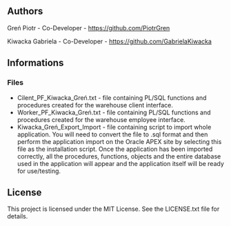 ## Authors

Greń Piotr - Co-Developer - https://github.com/PiotrGren

Kiwacka Gabriela - Co-Developer - https://github.com/GabrielaKiwacka

## Informations

### Files

- Cilent_PF_Kiwacka_Greń.txt - file containing PL/SQL functions and procedures created for the warehouse client interface.
- Worker_PF_Kiwacka_Greń.txt - file containing PL/SQL functions and procedures created for the warehouse employee interface.
- Kiwacka_Greń_Export_Import - file containing script to import whole application. You will need to convert the file to .sql format and then perform the application import on the Oracle APEX site by selecting this file as the installation script. Once the application has been imported correctly, all the procedures, functions, objects and the entire database used in the application will appear and the application itself will be ready for use/testing.


## License

This project is licensed under the MIT License. See the LICENSE.txt file for details.
